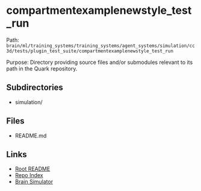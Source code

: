 # compartmentexamplenewstyle_test_run

Path: `brain/ml/training_systems/training_systems/agent_systems/simulation/cc3d/tests/plugin_test_suite/compartmentexamplenewstyle_test_run`

Purpose: Directory providing source files and/or submodules relevant to its path in the Quark repository.

## Subdirectories
- simulation/

## Files
- README.md

## Links
- [Root README](../../../../../../../../../README.md)
- [Repo Index](../../../../../../../../../repo_index.json)
- [Brain Simulator](../../../../../../../../../brain/architecture/brain_simulator.py)
